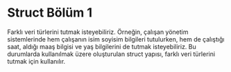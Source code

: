 # Struct Bölüm 1

Farklı veri türlerini tutmak isteyebiliriz. Örneğin, çalışan yönetim sistemlerinde hem çalışanın isim soyisim bilgileri tutulurken, hem de çalıştığı saat, aldığı maaş bilgisi ve yaş bilgilerini de tutmak isteyebiliriz. Bu durumlarda kullanılmak üzere oluşturulan struct yapısı, farklı veri türlerini tutmak için kullanılır.
